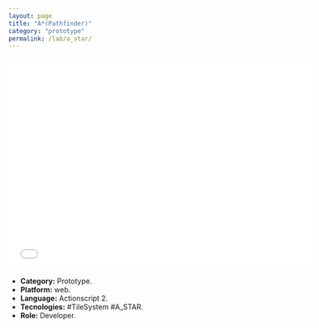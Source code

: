 ```yaml
---
layout: page
title: "A*(Pathfinder)"
category: "prototype"
permalink: /lab/a_star/
---
```


<iframe class="flashtime" src="{{site.baseurl}}/others/swfs/a_star.swf" height="420" width="600" frameborder="0" scrolling="no" noresize="noresize"></iframe>

+ **Category:** Prototype.
+ **Platform:** web.
+ **Language:** Actionscript 2.
+ **Tecnologies:** #TileSystem #A_STAR.
+ **Role:** Developer.